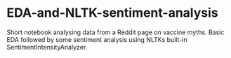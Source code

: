 # EDA-and-NLTK-sentiment-analysis
Short notebook analysing data from a Reddit page on vaccine myths. Basic EDA followed by some sentiment analysis using NLTKs built-in SentimentIntensityAnalyzer.
